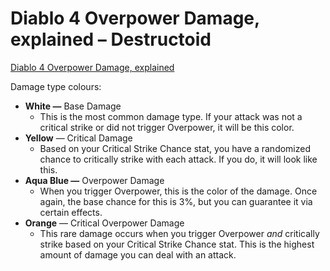 # Diablo 4 Overpower Damage, explained – Destructoid

[Diablo 4 Overpower Damage, explained](https://www.destructoid.com/diablo-4-overpower-damage-explained/)

Damage type colours:

- **White —** Base Damage
    - This is the most common damage type. If your attack was not a critical strike or did not trigger Overpower, it will be this color.
- **Yellow** — Critical Damage
    - Based on your Critical Strike Chance stat, you have a randomized chance to critically strike with each attack. If you do, it will look like this.
- **Aqua Blue —** Overpower Damage
    - When you trigger Overpower, this is the color of the damage. Once again, the base chance for this is 3%, but you can guarantee it via certain effects.
- **Orange** — Critical Overpower Damage
    - This rare damage occurs when you trigger Overpower *and* critically strike based on your Critical Strike Chance stat. This is the highest amount of damage you can deal with an attack.